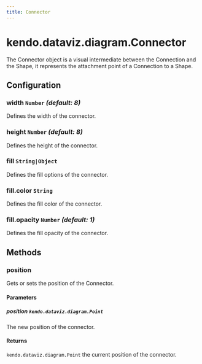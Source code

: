 ```yaml
---
title: Connector
---
```


# kendo.dataviz.diagram.Connector

The Connector object is a visual intermediate between the Connection and the Shape, it represents the attachment point of a Connection to a Shape.

## Configuration

### width `Number` *(default: 8)*

Defines the width of the connector.

### height `Number` *(default: 8)*

Defines the height of the connector.

### fill `String|Object`

Defines the fill options of the connector.

### fill.color `String`

Defines the fill color of the connector.

### fill.opacity `Number` *(default: 1)*

Defines the fill opacity of the connector.

## Methods

### position

Gets or sets the position of the Connector.

#### Parameters

##### position `kendo.dataviz.diagram.Point`

The new position of the connector.

#### Returns

`kendo.dataviz.diagram.Point` the current position of the connector.


